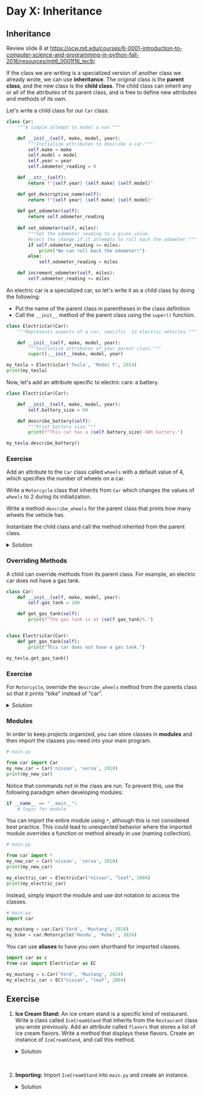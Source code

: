 # Day X: Inheritance

## Inheritance

Review slide 8 at https://ocw.mit.edu/courses/6-0001-introduction-to-computer-science-and-programming-in-python-fall-2016/resources/mit6_0001f16_lec9/.

If the class we are writing is a specialized version of another class we already wrote, we can use **inheritance**. The original class is the **parent class**, and the new class is the **child class**. The child class can inherit any or all of the attributes of its parent class, and is free to define new attributes and methods of its own.

Let's write a child class for our `Car` class:

```python
class Car:
    """A simple attempt to model a var."""

    def __init__(self, make, model, year):
        """Initialize attributes to describe a car."""
        self.make = make
        self.model = model
        self.year = year
        self.odometer_reading = 0

    def __str__(self):
        return f"{self.year} {self.make} {self.model}"

    def get_descriptive_name(self):
        return f"{self.year} {self.make} {self.model}"
    
    def get_odometer(self):
        return self.odometer_reading
    
    def set_odometer(self, miles):
        """Set the odometer reading to a given value.
        Reject the change if it attempts to roll back the odometer."""
        if self.odometer_reading >= miles:
            print("We can roll back the odometer!")
        else:
            self.odometer_reading = miles

    def increment_odometer(self, miles):
        self.odometer_reading += miles
```

An electric car is a specialized car, so let's write it as a child class by doing the following:

- Put the name of the parent class in parentheses in the class definition
- Call the `__init__` method of the parent class using the `super()` function.

```python
class ElectricCar(Car):
    """Represents aspects of a car, specific  to electric vehicles."""

    def __init__(self, make, model, year):
        """Initialize attributes of your parent class."""
        super().__init__(make, model, year)

my_tesla = ElectricCar('Tesla', 'Model Y', 2024)
print(my_tesla)
```

Now, let's add an attribute specific to electric cars: a battery.

```python
class ElectricCar(Car):

    def __init__(self, make, model, year):
        self.battery_size = 60

    def describe_battery(self):
        """Print battery size."""
        print(f"This car has a {self.battery_size}-kWh battery.")

my_tesla.describe_battery()
```

### Exercise

Add an attribute to the `Car` class called `wheels` with a default value of 4, which specifies the number of wheels on a car.

Write a `Motorcycle` class that inherits from `Car` which changes the values of `wheels` to 2 during its initialization.

Write a method `describe_wheels` for the parent class that prints how many wheels the vehicle has.

Instantiate the child class and call the method inherited from the parent class.

<details>
<summary>Solution</summary>

```python
class Car:
    def __init__(self, make, model, year):
        self.wheels = 4

    def describe_wheels(self):
        print(f"This car has {self.wheels} wheels.")

class Motorcycle(Car):
    def __init__(self, make, model, year):
        super().__init__(make, model, year) 
        self.wheels = 2

my_bike = Motorcycle("Harley Davidson", "Road Glide", 2024)
print(my_bike)
my_bike.describe_wheels()
```
</details>

### Overriding Methods

A child can override methods from its parent class. For example, an electric car does not have a gas tank.

```python
class Car:
    def __init__(self, make, model, year):
        self.gas_tank = 100

    def get_gas_tank(self):
        print(f"The gas tank is at {self.gas_tank}%.")


class ElectricCar(Car):
    def get_gas_tank(self):
        print("This car does not have a gas tank.")

my_tesla.get_gas_tank()
```

### Exercise

For `Motorcycle`, override the `describe_wheels` method from the parents class so that it prints "bike" instead of "car".

<details>
<summary>Solution</summary>

```python
class Motorcycle(Car):
    def __init__(self, make, model, year):
        super().__init__(make, model, year) 
        self.wheels = 2

    def describe_wheels(self):
        print(f"This bike has {self.wheels} wheels.")

my_bike = Motorcycle("Harley Davidson", "Road Glide", 2024)
print(my_bike)
my_bike.describe_wheels()
```

Note that it would likely be better to generalize the parent class to say "vehicle". Alternately, we could write `Motorcycle` has its own class or write a general `Vehicle` class and inherit from that.

</details>

### Modules

In order to keep projects organized, you can store classes in **modules** and then import the classes you need into your main program.

```python
# main.py

from car import Car
my_new_car = Car('nissan', 'versa', 2010)
print(my_new_car)
```

Notice that commands not in the class are run. To prevent this, use the following paradigm when developing modules:

```python
if __name__ == "__main__":
    # logic for module
```

You can import the entire module using `*`, although this is not considered best practice. This could lead to unexpected behavior where the imported module overrides a function or method already in use (naming collection).

```python
# main.py

from car import *
my_new_car = Car('nissan', 'versa', 2010)
print(my_new_car)

my_electric_car = ElectricCar("nissan", "leaf", 2004)
print(my_electric_car)
```

Instead, simply import the module and use dot notation to access the classes.

```python
# main.py
import car

my_mustang = car.Car('Ford', 'Mustang', 2024)
my_bike = car.Motorcycle('Honda', 'Rebel', 2024)
```

You can use **aliases** to have you own shorthand for imported classes.

```python
import car as c
from car import ElectricCar as EC

my_mustang = c.Car('Ford', 'Mustang', 2024)
my_electric_car = EC("nissan", "leaf", 2004)
```

## Exercise

1. **Ice Cream Stand:** An ice cream stand is a specific kind of restaurant. Write a class called `IceCreamStand` that inherits from the `Restaurant` class you wrote previously. Add an attribute called `flavors` that stores a list of ice cream flavors. Write a method that displays these flavors. Create an instance of `IceCreamStand`, and call this method.

   <details>
   <summary>Solution</summary>

   ```python
   TODO
   ```
   </details>

<br>

2. **Importing:** Import `IceCreamStand` into `main.py` and create an instance.

   <details>
   <summary>Solution</summary>

   ```python
   TODO
   ```
   </details>